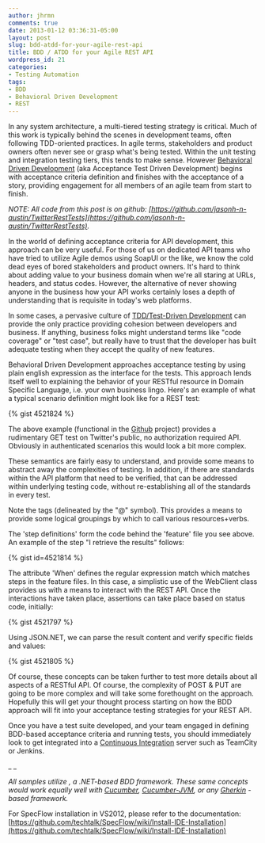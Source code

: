 ```yaml
---
author: jhrmn
comments: true
date: 2013-01-12 03:36:31-05:00
layout: post
slug: bdd-atdd-for-your-agile-rest-api
title: BDD / ATDD for your Agile REST API
wordpress_id: 21
categories:
- Testing Automation
tags:
- BDD
- Behavioral Driven Development
- REST
---
```


In any system architecture, a multi-tiered testing strategy is critical. Much of this work is typically behind the scenes in development teams, often following TDD-oriented practices. In agile terms, stakeholders and product owners often never see or grasp what's being tested. Within the unit testing and integration testing tiers, this tends to make sense. However [Behavioral Driven Development](http://en.wikipedia.org/wiki/Behavior-driven_development) (aka Acceptance Test Driven Development) begins with acceptance criteria definition and finishes with the acceptance of a story, providing engagement for all members of an agile team from start to finish.
<!-- more -->

_NOTE: All code from this post is on github: [https://github.com/jasonh-n-austin/TwitterRestTests](https://github.com/jasonh-n-austin/TwitterRestTests)._

In the world of defining acceptance criteria for API development, this approach can be very useful. For those of us on dedicated API teams who have tried to utilize Agile demos using SoapUI or the like, we know the cold dead eyes of bored stakeholders and product owners. It's hard to think about adding value to your business domain when we're all staring at URLs, headers, and status codes. However, the alternative of never showing anyone in the business how your API works certainly loses a depth of understanding that is requisite in today's web platforms.

In some cases, a pervasive culture of [TDD/Test-Driven Development](http://en.wikipedia.org/wiki/Test-driven_development) can provide the only practice providing cohesion between developers and business. If anything, business folks might understand terms like "code coverage" or "test case", but really have to trust that the developer has built adequate testing when they accept the quality of new features.

Behavioral Driven Development approaches acceptance testing by using plain english expression as the interface for the tests. This approach lends itself well to explaining the behavior of your RESTful resource in Domain Specific Language, i.e. your own business lingo. Here's an example of what a typical scenario definition might look like for a REST test:

{% gist 4521824 %}

The above example (functional in the [Github](https://github.com/jasonh-n-austin/TwitterRestTests/blob/master/TwitterRestTests/User.feature) project) provides a rudimentary GET test on Twitter's public, no authorization required API. Obviously in authenticated scenarios this would look a bit more complex.

These semantics are fairly easy to understand, and provide some means to abstract away the complexities of testing. In addition, if there are standards within the API platform that need to be verified, that can be addressed within underlying testing code, without re-establishing all of the standards in every test.

Note the tags (delineated by the "@" symbol). This provides a means to provide some logical groupings by which to call various resources+verbs.

The 'step definitions' form the code behind the 'feature' file you see above. An example of the step "I retrieve the results" follows:

{% gist id=4521814 %}

The attribute 'When' defines the regular expression match which matches steps in the feature files. In this case, a simplistic use of the WebClient class provides us with a means to interact with the REST API. Once the interactions have taken place, assertions can take place based on status code, initially:

{% gist 4521797 %}

Using JSON.NET, we can parse the result content and verify specific fields and values:

{% gist 4521805 %}

Of course, these concepts can be taken further to test more details about all aspects of a RESTful API. Of course, the complexity of POST & PUT are going to be more complex and will take some forethought on the approach. Hopefully this will get your thought process starting on how the BDD approach will fit into your acceptance testing strategies for your REST API.

Once you have a test suite developed, and your team engaged in defining BDD-based acceptance criteria and running tests, you should immediately look to get integrated into a [Continuous Integration](http://en.wikipedia.org/wiki/Continuous_integration) server such as TeamCity or Jenkins.

_ _

_All samples utilize , a .NET-based BDD framework. These same concepts would work equally well with [Cucumber](http://cukes.info/), [Cucumber-JVM](https://github.com/cucumber/cucumber-jvm), or any [Gherkin](https://github.com/cucumber/cucumber/wiki/Gherkin) - based framework._

For SpecFlow installation in VS2012, please refer to the documentation: [https://github.com/techtalk/SpecFlow/wiki/Install-IDE-Installation](https://github.com/techtalk/SpecFlow/wiki/Install-IDE-Installation)
